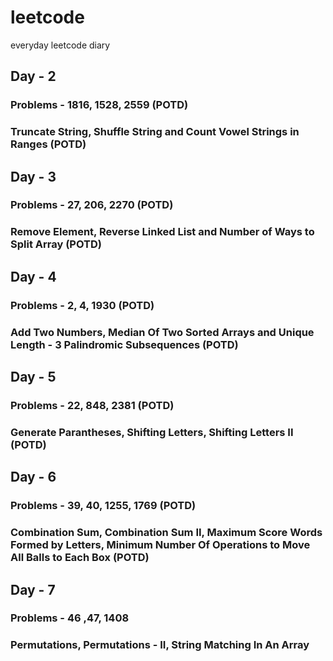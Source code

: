 # leetcode
everyday leetcode diary

## Day - 2
### Problems - 1816, 1528, 2559 (POTD)
### Truncate String, Shuffle String and Count Vowel Strings in Ranges (POTD)

## Day - 3
### Problems - 27, 206, 2270 (POTD)
### Remove Element, Reverse Linked List and Number of Ways to Split Array (POTD)

## Day - 4
### Problems - 2, 4, 1930 (POTD)
### Add Two Numbers, Median Of Two Sorted Arrays and Unique Length - 3 Palindromic Subsequences (POTD)

## Day - 5 
### Problems - 22, 848, 2381 (POTD)
### Generate Parantheses, Shifting Letters, Shifting Letters II (POTD)

## Day - 6
### Problems - 39, 40, 1255, 1769 (POTD)
### Combination Sum, Combination Sum II, Maximum Score Words Formed by Letters, Minimum Number Of Operations to Move All Balls to Each Box (POTD)

## Day - 7
### Problems - 46 ,47, 1408
### Permutations, Permutations - II, String Matching In An Array

